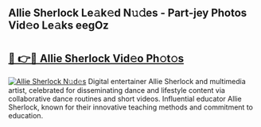 ## Allie Sherlock Le𝚊k𝚎d N𝚞𝚍es - Part-jey Photos Vid𝚎o Le𝚊ks eegOz

# <h2><a href="http://fbcbi7u.evod.top/?m=Allie+Sherlock">🔗 👉🔴 Allie Sherlock Vid𝚎o Ph𝚘t𝚘s</a></h2>

[![Allie Sherlock N𝚞d𝚎s](https://i.imgur.com/8V9OHl7.gif)](http://fbcbi7u.evod.top/?m=Allie+Sherlock)
Digital entertainer Allie Sherlock and multimedia artist, celebrated for disseminating dance and lifestyle content via collaborative dance routines and short videos. Influential educator Allie Sherlock, known for their innovative teaching methods and commitment to education. 
